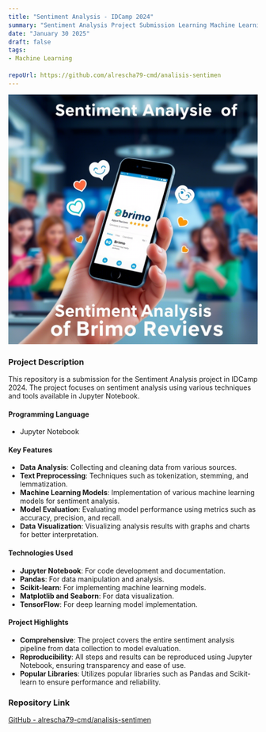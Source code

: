 ```yaml
---
title: "Sentiment Analysis - IDCamp 2024"
summary: "Sentiment Analysis Project Submission Learning Machine Learning Development"
date: "January 30 2025"
draft: false
tags:
- Machine Learning

repoUrl: https://github.com/alrescha79-cmd/analisis-sentimen
---
```


![Sentiment Analysis](../../../../public/projects/analisis-sentimen.png)

### Project Description

This repository is a submission for the Sentiment Analysis project in IDCamp 2024. The project focuses on sentiment analysis using various techniques and tools available in Jupyter Notebook.

#### Programming Language

- Jupyter Notebook

#### Key Features

- **Data Analysis**: Collecting and cleaning data from various sources.
- **Text Preprocessing**: Techniques such as tokenization, stemming, and lemmatization.
- **Machine Learning Models**: Implementation of various machine learning models for sentiment analysis.
- **Model Evaluation**: Evaluating model performance using metrics such as accuracy, precision, and recall.
- **Data Visualization**: Visualizing analysis results with graphs and charts for better interpretation.

#### Technologies Used

- **Jupyter Notebook**: For code development and documentation.
- **Pandas**: For data manipulation and analysis.
- **Scikit-learn**: For implementing machine learning models.
- **Matplotlib and Seaborn**: For data visualization.
- **TensorFlow**: For deep learning model implementation.

#### Project Highlights

- **Comprehensive**: The project covers the entire sentiment analysis pipeline from data collection to model evaluation.
- **Reproducibility**: All steps and results can be reproduced using Jupyter Notebook, ensuring transparency and ease of use.
- **Popular Libraries**: Utilizes popular libraries such as Pandas and Scikit-learn to ensure performance and reliability.

### Repository Link

[GitHub - alrescha79-cmd/analisis-sentimen](https://github.com/alrescha79-cmd/analisis-sentimen.git)
